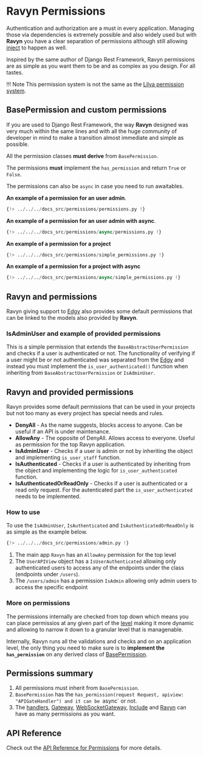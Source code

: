 # Ravyn Permissions

Authentication and authorization are a must in every application. Managing those via dependencies is extremely possible
and also widely used but with **Ravyn** you have a clear separation of permissions although still allowing
[inject](../dependencies.md) to happen as well.

Inspired by the same author of Django Rest Framework, Ravyn permissions are as simple as you want them to be and as complex
as you design. For all tastes.

!!! Note
    This permission system is not the same as the [Lilya permission system](https://lilya.dev/permissions).

## BasePermission and custom permissions

If you are used to Django Rest Framework, the way **Ravyn** designed was very much within the same lines and with
all the huge community of developer in mind to make a transition almost immediate and simple as possible.

All the permission classes **must derive** from `BasePermission`.

The permissions **must** implement the `has_permission` and return `True` or `False`.

The permissions can also be `async` in case you need to run awaitables.

**An example of a permission for an user admin**.

```python
{!> ../../../docs_src/permissions/permissions.py !}
```

**An example of a permission for an user admin with async**.

```python
{!> ../../../docs_src/permissions/async/permissions.py !}
```

**An example of a permission for a project**

```python
{!> ../../../docs_src/permissions/simple_permissions.py !}
```

**An example of a permission for a project with async**

```python
{!> ../../../docs_src/permissions/async/simple_permissions.py !}
```

## Ravyn and permissions

Ravyn giving support to [Edgy](../databases/edgy/motivation.md) also provides some default permissions
that can be linked to the models also provided by **Ravyn**.

### IsAdminUser and example of provided permissions

This is a simple permission that extends the `BaseAbstractUserPermission` and checks if a user is authenticated or not.
The functionality of verifying if a user might be or not authenticated was separated from the
[Edgy](../databases/edgy/motivation.md) and instead you must implement the `is_user_authenticated()`
function when inheriting from `BaseAbstractUserPermission` or `IsAdminUser`.

## Ravyn and provided permissions

Ravyn provides some default permissions that can be used in your projects but not too many as every project has
special needs and rules.

* **DenyAll** - As the name suggests, blocks access to anyone. Can be useful if an API is under maintenance.
* **AllowAny** - The opposite of DenyAll. Allows access to everyone. Useful as permission for the top Ravyn
application.
* **IsAdminUser** - Checks if a user is admin or not by inheriting the object and implementing `is_user_staff` function.
* **IsAuthenticated** - Checks if a user is authenticated by inheriting from the object and implementing the logic
for `is_user_authenticated` function.
* **IsAuthenticatedOrReadOnly** - Checks if a user is authenticated or a read only request. For the autenticated
part the `is_user_authenticated` needs to be implemented.

### How to use

To use the `IsAdminUser`, `IsAuthenticated` and `IsAuthenticatedOrReadOnly` is as simple as the example below.

```python
{!> ../../../docs_src/permissions/admin.py !}
```

1. The main app `Ravyn` has an `AllowAny` permission for the top level
2. The `UserAPIView` object has a `IsUserAuthenticated` allowing only authenticated users to access any
of the endpoints under the class (endpoints under `/users`).
3. The `/users/admin` has a permission `IsAdmin` allowing only admin users to access the specific endpoint

### More on permissions

The permissions internally are checked from top down which means you can place permissios at any
given part of the [level](../application/levels.md) making it more dynamic and allowing to narrow
it down to a granular level that is managenable.

Internally, Ravyn runs all the validations and checks and on an application level, the only
thing you need to make sure is to **implement the `has_permission`** on any derived class of
[BasePermission](#basepermission-and-custom-permissions).

## Permissions summary

1. All permissions must inherit from `BasePermission`.
2. `BasePermission` has the `has_permission(request Request, apiview: "APIGateHandler") and it can
be `async` or not.
3. The [handlers](../routing/handlers.md), [Gateway](../routing/routes.md#gateway),
[WebSocketGateway](../routing/routes.md#websocketgateway), [Include](../routing/routes.md#include)
and [Ravyn](../application/applications.md) can have as many permissions as you want.

## API Reference

Check out the [API Reference for Permissions](../references/permissions.md) for more details.

